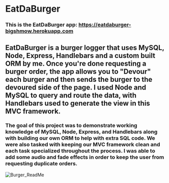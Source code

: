 # EatDaBurger
### This is the EatDaBurger app: https://eatdaburger-bigshmow.herokuapp.com

## EatDaBurger is a burger logger that uses MySQL, Node, Express, Handlebars and a custom built ORM by me.  Once you're done requesting a burger order, the app allows you to "Devour" each burger and then sends the burger to the devoured side of the page.  I used Node and MySQL to query and route the data, with Handlebars used to generate the view in this MVC framework.

### The goal of this project was to demonstrate working knowledge of MySQL, Node, Express, and Handlebars along with building our own ORM to help with extra SQL code.  We were also tasked with keeping our MVC framework clean and each task specialized throughout the process.  I was able to add some audio and fade effects in order to keep the user from requesting duplicate orders.

![Burger_ReadMe](https://user-images.githubusercontent.com/49423028/65806316-d1c34200-e13d-11e9-95f3-4aaea8c36293.jpg)
